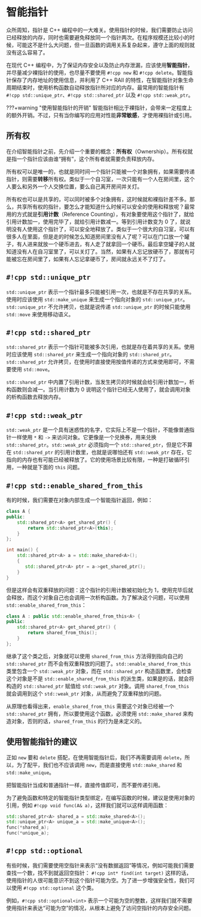 # 智能指针

众所周知，指针是 C++ 编程中的一大难关。使用指针的时候，我们需要防止访问已经释放的内存，同时也需要避免释放同一个指针两次。在程序规模还比较小的时候，可能这不是什么大问题，但一旦函数的调用关系复杂起来，遵守上面的规则就没有这么容易了。

在现代 C++ 编程中，为了保证内存安全以及防止内存泄漏，应该使用**智能指针**，并尽量减少裸指针的使用，也尽量不要使用 `#!cpp new` 和 `#!cpp delete`。智能指针保存了内存地址的使用信息，并利用了 C++ RAII 的特性，在智能指针对象生命周期结束时，使用析构函数自动释放指针所对应的内存。最常用的智能指针有 `#!cpp std::unique_ptr`、`#!cpp std::shared_ptr` 以及 `#!cpp std::weak_ptr`。

???+warning "使用智能指针的开销"
    智能指针相比于裸指针，会带来一定程度上的额外开销。不过，只有当你编写的应用对性能**非常敏感**，才使用裸指针或引用。

## 所有权

在介绍智能指针之前，先介绍一个重要的概念：**所有权**（Ownership）。所有权就是指一个指针应该由谁“拥有”，这个所有者就需要负责释放内存。

所有权可以是唯一的，也就是同时间一个指针只能被一个对象拥有，如果需要传递指针，则需要**转移**所有权。类似于一个自习室，一次只能有一个人在房间里，这个人要么和另外一个人交换位置，要么自己离开房间并关灯。

所有权也可以是共享的，可以同时被多个对象拥有，这时候就和裸指针差不多。那么，共享所有权的指针，要怎么才能知道什么时候可以安全的使用和释放呢？最常用的方式就是**引用计数**（Reference Counting），有对象要使用这个指针了，就给引用计数加一，使用完毕了，就给引用计数减一。等到引用计数变为 0 了，就说明没有人使用这个指针了，可以安全地释放了。类似于一个很大的自习室，可以有很多人在里面，但是走的时候怎么知道房间里没有人了呢？可以在门口放一个罐子，有人进来就放一个硬币进去，有人走了就拿回一个硬币。最后拿空罐子的人就知道没有人在自习室里了，可以关灯了。当然，如果有人忘记放硬币了，那就有可能被忘在房间里了，如果有人忘记拿硬币了，房间就永远关不了灯了。

## `#!cpp std::unique_ptr`

`std::unique_ptr` 表示一个指针最多只能被引用一次，也就是不存在共享的关系。使用时应该使用 `std::make_unique` 来生成一个指向对象的 `std::unique_ptr`。`std::unique_ptr` 不允许拷贝，也就是说传递 `std::unique_ptr` 的时候只能使用 `std::move` 来使用移动语义。

## `#!cpp std::shared_ptr`

`std::shared_ptr` 表示一个指针可能被多次引用，也就是存在着共享的关系。使用时应该使用 `std::shared_ptr` 来生成一个指向对象的 `std::shared_ptr`。`std::shared_ptr` 允许拷贝，在使用时直接使用按值传递的方式来使用即可，不需要使用 `std::move`。

`std::shared_ptr` 中内置了引用计数，当发生拷贝的时候就会给引用计数加一，析构函数则会减一。当引用计数为 0 说明这个指针已经无人使用了，就会调用对象的析构函数去释放内存。

## `#!cpp std::weak_ptr`

`std::weak_ptr` 是一个具有迷惑性的名字，它实际上不是一个指针，不能像普通指针一样使用 `*` 和 `->` 来访问对象。它更像是一个兑换券，用来兑换 `std::shared_ptr`。`std::weak_ptr` 必须指向一个 `std::shared_ptr`，但是它不算在 `std::shared_ptr` 的引用计数里，也就是说哪怕还有 `std::weak_ptr` 存在，它指向的内存也有可能已经被释放了。它的使用场景比较有限，一种是打破循环引用，一种就是下面的 `this` 问题。

## `#!cpp std::enable_shared_from_this`

有的时候，我们需要在对象内部生成一个智能指针返回，例如：

```cpp
class A {
public:
    std::shared_ptr<A> get_shared_ptr() {
        return std::shared_ptr<A>(this);
    }
};

int main() {
    std::shared_ptr<A> a = std::make_shared<A>();
    {
       std::shared_ptr<A> ptr = a->get_shared_ptr();
    }
}
```

但是这样会有双重释放的问题：这个指针的引用计数被初始化为 1，使用完毕后就会释放，而这个对象自己也会调用一次析构函数。为了解决这个问题，可以使用 `std::enable_shared_from_this`：

```cpp
class A : public std::enable_shared_from_this<A> {
public:
    std::shared_ptr<A> get_shared_ptr() {
        return shared_from_this();
    }
};
```

继承了这个类之后，对象就可以使用 `shared_from_this` 方法得到指向自己的 `std::shared_ptr` 而不会有双重释放的问题了。`std::enable_shared_from_this` 类里包含一个 `std::weak_ptr` 对象，而在 `std::shared_ptr` 构造函数里，会检查这个对象是不是 `std::enable_shared_from_this` 的派生类，如果是的话，就会将构造的 `std::shared_ptr` 赋值给 `std::weak_ptr` 对象。调用 `shared_from_this` 就会调用到这个 `std::weak_ptr` 对象，从而避免了双重释放的问题。

从原理也看得出来，`enable_shared_from_this` 需要这个对象已经被一个 `std::shared_ptr` 拥有，所以要使用这个函数，必须使用 `std::make_shared` 来构造对象，否则的话，`shared_from_this` 的行为是未定义的。

## 使用智能指针的建议

正如 `new` 要和 `delete` 搭配，在使用智能指针后，我们不再需要调用 `delete`，所以，为了配平，我们也不应该调用 `new`，而是直接使用 `std::make_shared` 和 `std::make_unique`。

把智能指针当成和普通指针一样，直接传值即可，而不要传递引用。

为了避免函数和特定的智能指针类型绑定，在编写函数的时候，建议是使用对象的引用，例如 `#!cpp void func(A& a)`，这样我们就可以这样调用函数：

```cpp
std::shared_ptr<A> shared_a = std::make_shared<A>();
std::unique_ptr<A> unique_a = std::make_unique<A>();
func(*shared_a);
func(*unique_a);
```

## `#!cpp std::optional`

有些时候，我们需要使用空指针来表示“没有数据返回”等情况，例如可能我们需要查找一个数，找不到就返回空指针： `#!cpp int* find(int target)` 这样的话，使用指针的人很可能意识不到这个指针可能为空。为了进一步增强安全性，我们可以使用 `#!cpp std::optional` 这个类。

例如，`#!cpp std::optional<int>` 表示一个可能为空的整数，这样我们就不需要使用指针来表达“可能为空”的情况，从根本上避免了访问空指针的内存安全问题。